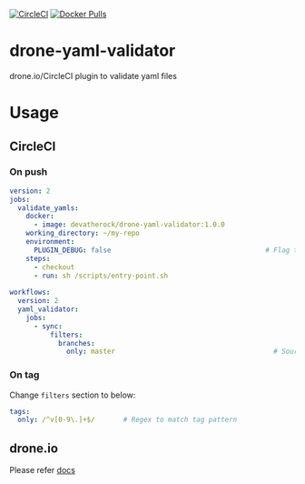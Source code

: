 [![CircleCI](https://circleci.com/gh/devaprasadh/drone-yaml-validator.svg?style=svg)](https://circleci.com/gh/devaprasadh/drone-yaml-validator)
[![Docker Pulls](https://img.shields.io/docker/pulls/devatherock/drone-yaml-validator.svg)](https://hub.docker.com/r/devatherock/drone-yaml-validator/)
# drone-yaml-validator
drone.io/CircleCI plugin to validate yaml files

# Usage
## CircleCI
### On push

```yaml
version: 2
jobs:
  validate_yamls:
    docker:
      - image: devatherock/drone-yaml-validator:1.0.0
    working_directory: ~/my-repo
    environment:
      PLUGIN_DEBUG: false                                      # Flag to enable debug logs. Optional, by default, debug logs are disabled
    steps:
      - checkout
      - run: sh /scripts/entry-point.sh
           
workflows:
  version: 2
  yaml_validator:
    jobs:
   	  - sync:
          filters:
            branches:
              only: master                                       # Source branch
```

### On tag
Change `filters` section to below:

```yaml
tags:
  only: /^v[0-9\.]+$/       # Regex to match tag pattern
```

## drone.io
Please refer [docs](DOCS.md)
